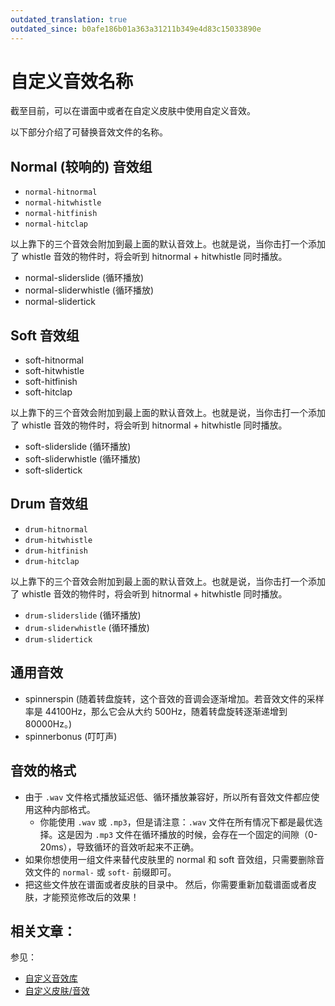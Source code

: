 ```yaml
---
outdated_translation: true
outdated_since: b0afe186b01a363a31211b349e4d83c15033890e
---
```


# 自定义音效名称

截至目前，可以在谱面中或者在自定义皮肤中使用自定义音效。

以下部分介绍了可替换音效文件的名称。

## Normal (较响的) 音效组

- `normal-hitnormal`
- `normal-hitwhistle`
- `normal-hitfinish`
- `normal-hitclap`

以上靠下的三个音效会附加到最上面的默认音效上。也就是说，当你击打一个添加了 whistle 音效的物件时，将会听到 hitnormal + hitwhistle 同时播放。

- normal-sliderslide (循环播放)
- normal-sliderwhistle (循环播放)
- normal-slidertick

## Soft 音效组

- soft-hitnormal
- soft-hitwhistle
- soft-hitfinish
- soft-hitclap

以上靠下的三个音效会附加到最上面的默认音效上。也就是说，当你击打一个添加了 whistle 音效的物件时，将会听到 hitnormal + hitwhistle 同时播放。

- soft-sliderslide (循环播放)
- soft-sliderwhistle (循环播放)
- soft-slidertick

## Drum 音效组

- `drum-hitnormal`
- `drum-hitwhistle`
- `drum-hitfinish`
- `drum-hitclap`

以上靠下的三个音效会附加到最上面的默认音效上。也就是说，当你击打一个添加了 whistle 音效的物件时，将会听到 hitnormal + hitwhistle 同时播放。

- `drum-sliderslide` (循环播放)
- `drum-sliderwhistle` (循环播放)
- `drum-slidertick`

## 通用音效

- spinnerspin (随着转盘旋转，这个音效的音调会逐渐增加。若音效文件的采样率是 44100Hz，那么它会从大约 500Hz，随着转盘旋转逐渐递增到 80000Hz。)
- spinnerbonus (叮叮声)

## 音效的格式

- 由于 `.wav` 文件格式播放延迟低、循环播放兼容好，所以所有音效文件都应使用这种内部格式。
  - 你能使用 `.wav` 或 `.mp3`，但是请注意：`.wav` 文件在所有情况下都是最优选择。这是因为 `.mp3` 文件在循环播放的时候，会存在一个固定的间隙（0-20ms），导致循环的音效听起来不正确。
- 如果你想使用一组文件来替代皮肤里的 normal 和 soft 音效组，只需要删除音效文件的 `normal-` 或 `soft-` 前缀即可。
- 把这些文件放在谱面或者皮肤的目录中。
  然后，你需要重新加载谱面或者皮肤，才能预览修改后的效果！

## 相关文章：

参见：

- [自定义音效库](/wiki/Guides/Custom_hitsound_library)
- [自定义皮肤/音效](/wiki/Skinning/Sounds)
